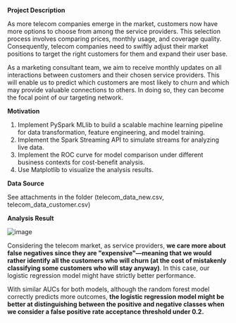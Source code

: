 **Project Description**

As more telecom companies emerge in the market, customers now have more options to choose from among the service providers. This selection process involves comparing prices, monthly usage, and coverage quality.
Consequently, telecom companies need to swiftly adjust their market positions to target the right customers for them and expand their user base.

As a marketing consultant team, we aim to receive monthly updates on all interactions between customers and their chosen service providers. This will enable us to predict which customers are most likely to churn and which may provide valuable connections to others. In doing so, they can become the focal point of our targeting network.

**Motivation**

1. Implement PySpark MLlib to build a scalable machine learning pipeline for data transformation, feature engineering, and model training.
2. Implement the Spark Streaming API to simulate streams for analyzing live data.
3. Implement the ROC curve for model comparison under different business contexts for cost-benefit analysis.
4. Use Matplotlib to visualize the analysis results.

**Data Source**

See attachments in the folder (telecom_data_new.csv, telecom_data_customer.csv)


**Analysis Result**

![image](https://github.com/legendyen/SungJen_DS_Projects/assets/20420765/0bf50734-7707-47d3-9870-4f25c2b2d9ec)

Considering the telecom market, as service providers, **we care more about false negatives since they are "expensive"—meaning that we would rather identify all the customers who will churn (at the cost of mistakenly classifying some customers who will stay anyway)**. In this case, our logistic regression model might have strictly better performance.

With similar AUCs for both models, although the random forest model correctly predicts more outcomes, **the logistic regression model might be better at distinguishing between the positive and negative classes when we consider a false positive rate acceptance threshold under 0.2.**
